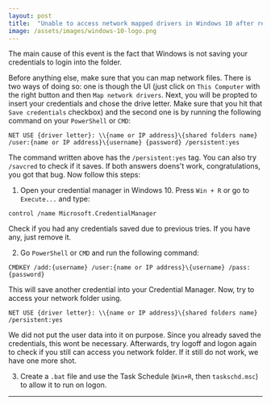 ```yaml
---
layout: post
title:  "Unable to access network mapped drivers in Windows 10 after reboot or logon."
image: /assets/images/windows-10-logo.png
---
```

The main cause of this event is the fact that Windows is not saving your credentials to login into the folder.

Before anything else, make sure that you can map network files. There is two ways of doing so: one is though the UI (just click on `This Computer` with the right button and then `Map network drivers`. Next, you will be propted to insert your credentials and chose the drive letter. Make sure that you hit that `Save credentials` checkbox) and the second one is by running the following command on your `PowerShell` or `CMD`:

```
NET USE {driver letter}: \\{name or IP address}\{shared folders name} /user:{name or IP address}\{username} {password} /persistent:yes
```

The command written above has the `/persistent:yes` tag. You can also try `/savcred` to check if it saves. If both answers doens't work, congratulations, you got that bug. Now follow this steps:

1. Open your credential manager in Windows 10. Press `Win + R` or go to `Execute...` and type:

`control /name Microsoft.CredentialManager`

Check if you had any credentials saved due to previous tries. If you have any, just remove it.

2. Go `PowerShell` or `CMD` and run the following command: 

`CMDKEY /add:{username} /user:{name or IP address}\{username} /pass:{password}`

This will save another credential into your Credential Manager. Now, try to access your network folder using.

`NET USE {driver letter}: \\{name or IP address}\{shared folders name} /persistent:yes`

We did not put the user data into it on purpose. Since you already saved the credentials, this wont be necessary. Afterwards, try logoff and logon again to check if you still can access you network folder. If it still do not work, we have one more shot.

3. Create a `.bat` file and use the Task Schedule (`Win+R`, then `taskschd.msc`) to allow it to run on logon.



---


